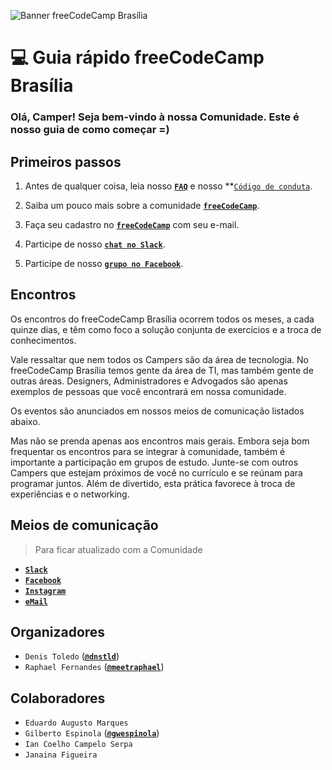 ![Banner freeCodeCamp Brasília](https://raw.githubusercontent.com/freecodecampbsb/quick-start/master/images/git-banner.jpg)

# :computer: Guia rápido freeCodeCamp Brasília

### Olá, Camper! Seja bem-vindo à nossa Comunidade. Este é nosso guia de como começar =)

## Primeiros passos

1. Antes de qualquer coisa, leia nosso **[`FAQ`](https://github.com/freecodecampbsb/faq/blob/master/README.md)** e nosso **[`Código de conduta`](https://github.com/freecodecampbsb/conduct/blob/master/README.md).

2. Saiba um pouco mais sobre a comunidade **[`freeCodeCamp`](https://github.com/freecodecampbsb/about-fcc/blob/master/README.md)**.

3. Faça seu cadastro no **[`freeCodeCamp`](https://www.freecodecamp.com/)** com seu e-mail.

4. Participe de nosso **[`chat no Slack`](https://fcc-bsb-invite.herokuapp.com/)**.

5. Participe de nosso **[`grupo no Facebook`](https://www.facebook.com/groups/free.code.camp.brasilia/)**.

## Encontros

Os encontros do freeCodeCamp Brasília ocorrem todos os meses, a cada quinze dias, e têm como foco a solução conjunta de exercícios e a troca de conhecimentos.

Vale ressaltar que nem todos os Campers são da área de tecnologia. No freeCodeCamp Brasília temos gente da área de TI, mas também gente de outras áreas. Designers, Administradores e Advogados são apenas exemplos de pessoas que você encontrará em nossa comunidade.

Os eventos são anunciados em nossos meios de comunicação listados abaixo.

Mas não se prenda apenas aos encontros mais gerais. Embora seja bom frequentar os encontros para se integrar à comunidade, também é importante a participação em grupos de estudo. Junte-se com outros Campers que estejam próximos de você no currículo e se reúnam para programar juntos. Além de divertido, esta prática favorece à troca de experiências e o networking.

## Meios de comunicação

> Para ficar atualizado com a Comunidade

- **[`Slack`](https://fccbrasilia.slack.com/messages)**   
- **[`Facebook`](https://www.facebook.com/groups/free.code.camp.brasilia/)**
- **[`Instagram`](https://www.instagram.com/freecodecampbsb/)**
- **[`eMail`](mailto:freecodecampbsb@gmail.com)** 

## Organizadores

- `Denis Toledo` (**[`@dnstld`](https://twitter.com/dnstld)**)
- `Raphael Fernandes` (**[`@meetraphael`](https://twitter.com/meetraphael)**)

## Colaboradores

- `Eduardo Augusto Marques`
- `Gilberto Espinola` (**[`@gwespinola`](https://twitter.com/gwespinola)**)
- `Ian Coelho Campelo Serpa`
- `Janaina Figueira`
